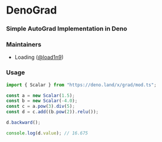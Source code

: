 # DenoGrad

### Simple AutoGrad Implementation in Deno

### Maintainers

- Loading ([@load1n9](https://github.com/load1n9))

### Usage

```typescript
import { Scalar } from "https://deno.land/x/grad/mod.ts";

const a = new Scalar(1.5);
const b = new Scalar(-4.0);
const c = a.pow(3).div(5);
const d = c.add((b.pow(2)).relu());

d.backward();

console.log(d.value); // 16.675
```
